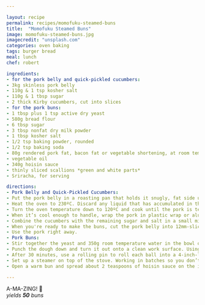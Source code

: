 ```yaml
---

layout: recipe
permalink: recipes/momofuku-steamed-buns
title:  "Momofuku Steamed Buns"
image: momofuku-steamed-buns.jpg
imagecredit: "unsplash.com"
categories: oven baking
tags: burger bread
meal: lunch
chef: robert

ingredients:
- for the pork belly and quick-pickled cucumbers:
- 3kg skinless pork belly
- 110g & 1 tsp kosher salt
- 110g & 1 tbsp sugar
- 2 thick Kirby cucumbers, cut into slices
- for the pork buns:
- 1 tbsp plus 1 tsp active dry yeast
- 580g bread flour
- 6 tbsp sugar
- 3 tbsp nonfat dry milk powder
- 1 tbsp kosher salt
- 1/2 tsp baking powder, rounded
- 1/2 tsp baking soda
- 80g rendered pork fat, bacon fat or vegetable shortening, at room temperature
- vegetable oil
- 340g hoisin sauce
- thinly sliced scallions *green and white parts*
- Sriracha, for serving

directions:
- Pork Belly and Quick-Pickled Cucumbers:
- Put the pork belly in a roasting pan that holds it snugly, fat side up. Combine 110g salt and 110g sugar in a small bowl and rub all over the pork. Cover with plastic wrap and refrigerate for at least 6 hours, and no longer than 24.
- Heat the oven to 230ºC. Discard any liquid that has accumulated in the roasting pan and put the pork belly in the oven. Cook for 1 hour, basting it with the rendered fat halfway through, until it's golden brown.
- Turn the oven temperature down to 120ºC and cook until the pork is tender, another 1 hour and 15 minutes or so. Transfer the pork to a plate, decant the fat and the meat juices from the pan and reserve it for the buns. Allow the pork to cool slightly.
- When it’s cool enough to handle, wrap the pork in plastic wrap or aluminum foil and put it in the fridge until it’s thoroughly chilled and firm. (You can skip this step if you’re pressed for time, but the only way to get neat, nice-looking slices is to chill the belly thoroughly before slicing it.)
- Combine the cucumbers with the remaining sugar and salt in a small mixing bowl and toss to coat. Let sit for 5 to 10 minutes. Use right away or refrigerate for up to 4 hours.
- When you're ready to make the buns, cut the pork belly into 12mm-slices about 50 inches long. Warm them in a pan over medium heat for a minute or two, until soft and heated through. 
- Use the pork right away.
- Pork Buns:
- Stir together the yeast and 350g room temperature water in the bowl of a stand mixer fitted with a dough hook. Add the flour, sugar, milk powder, salt, baking powder, baking soda and fat and mix on the lowest speed setting for 8 to 10 minutes. The dough should gather together into a ball on the hook. Lightly oil a large bowl and put the dough in it, turning it over to coat it with the oil. Cover the bowl with a dry kitchen towel and put it in a warm place and let the dough rise until it doubles in size, about 1 hour 15 minutes.
- Punch the dough down and turn it out onto a clean work surface. Using a sharp knife, divide the dough in half, then divide each half into 5 equal pieces. Gently roll the pieces into logs, then cut each log into 5 pieces, making 50 pieces total. They should be about the size of a Ping-Pong ball and weigh about 25 grams each. Roll each piece into a ball and set them on baking sheets. Cover them loosely with plastic wrap and let them rise for 30 minutes. While they're rising, cut out fifty 4-inch squares of parchment paper.
- After 30 minutes, use a rolling pin to roll each ball into a 4-inch-long oval. Brush lightly with vegetable oil, lay a chopstick horizontally across the center of the oval and fold the oval over onto itself to form a bun. Gently pull out the chopstick, leaving the bun folded, and transfer it to a square of parchment paper. Put it back under the plastic wrap and form the rest of the buns. Let the buns rest for 30 to 45 minutes -- they will rise a little.
- Set up a steamer on top of the stove. Working in batches so you don’t crowd the steamer, steam the buns on the parchment squares for 10 minutes. Remove the parchment. You can use the buns immediately or allow them to cool completely, then put them in plastic freezer bags and freeze for up to 2 months. Reheat frozen buns in a stove top steamer for 2 to 3 minutes, until puffy, soft, and warmed all the way through. Freeze half the buns in airtight bags for another time.
- Open a warm bun and spread about 2 teaspoons of hoisin sauce on the inside. Add 2 pieces of pork belly, then a couple slices of pickle. Add a scattering of scallion and a squirt of sriracha if you like. Repeat with the remaining buns, and eat!

---
```


A-MA-ZING! 🔪 <br>
*yields **50** buns*